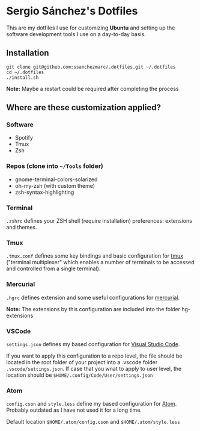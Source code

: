 # Sergio Sánchez's Dotfiles
This are my dotfiles I use for customizing **Ubuntu** and setting up the software development tools I use on a day-to-day basis.

## Installation

```
git clone git@github.com:ssanchezmarc/.dotfiles.git ~/.dotfiles
cd ~/.dotfiles
./install.sh
```
**Note:** Maybe a restart could be required after completing the process


## Where are these customization applied?
### Software
- Spotify
- Tmux
- Zsh

### Repos (clone into `~/Tools` folder)
- gnome-terminal-colors-solarized
- oh-my-zsh (with custom theme)
- zsh-syntax-highlighting

### Terminal
`.zshrc` defines your ZSH shell (require installation) preferences: extensions and themes.

### Tmux
`.tmux.conf` defines some key bindings and basic configuration for [tmux](https://github.com/tmux/tmux) ("terminal multiplexer" which enables a number of terminals to be accessed and controlled from a single terminal).

### Mercurial
`.hgrc` defines extension and some useful configurations for [mercurial](https://www.mercurial-scm.org/).

**Note:** The extensions by this configuration are included into the folder hg-extensions

### VSCode
`settings.json` defines my based configuration for [Visual Studio Code](https://code.visualstudio.com/).

If you want to apply this configuration to a repo level, the file should be located in the root folder of your project into a .vscode folder `.vscode/settings.json`. If case that you wnat to apply to user level, the location should be `$HOME/.config/Code/User/settings.json`

### Atom
`config.cson` and `style.less` define my based configuration for [Atom](https://code.visualstudio.com/). Probably outdated as I have not used it for a long time.

Default location `$HOME/.atom/config.cson` and `$HOME/.atom/style.less`
